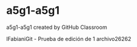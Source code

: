 # a5g1-a5g1
a5g1-a5g1 created by GitHub Classroom

lFabianiGit - Prueba de edición de 1 archivo26262